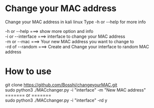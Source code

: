 # Change your MAC address
Change your MAC address in kali linux 
Type -h or --help for more info

-h or --help ===> show more option and info </br>
-i or --interface ===> interface to change your MAC address </br>
-m or --mac ===> Your new MAC address you want to change to </br>
-rd of --random ===> Create and Change your interface to random MAC address </br>

# How to use
git clone https://github.com/Bosshj/changeyourMAC.git </br>
sudo python3 ./MACchanger.py -i "interface" -m "New MAC address" </br>
======= or ======= </br>
sudo python3 ./MACchanger.py -i "interface" -rd y </br>
